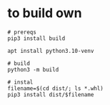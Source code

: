 # to build own 
```
# prereqs
pip3 install build

apt install python3.10-venv
```

```
# build 
python3 -m build
```

```
# instal
filename=$(cd dist/; ls *.whl)
pip3 install dist/$filename
```

